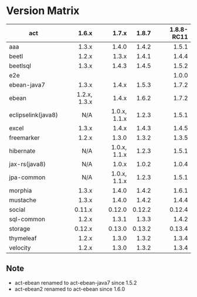 # Version Matrix

| act                |        1.6.x |        1.7.x |       1.8.7 |  1.8.8-RC11 |
| ---                |        ----: |        ----: |       ----: |       ----: |
| aaa                |        1.3.x |        1.4.0 |       1.4.2 |       1.5.1 |
| beetl              |        1.2.x |        1.3.x |       1.4.1 |       1.4.4 |
| beetlsql           |        1.3.x |        1.4.3 |       1.4.5 |       1.5.2 |
| e2e                |              |              |             |       1.0.0 |
| ebean-java7        |        1.3.x |        1.4.x |       1.5.3 |       1.7.2 |
| ebean              | 1.2.x, 1.3.x |        1.4.x |       1.6.2 |       1.7.2 |
| eclipselink(java8) |          N/A | 1.0.x, 1.1.x |       1.2.3 |       1.5.1 |
| excel              |        1.3.x |        1.4.x |       1.4.3 |       1.4.5 |
| freemarker         |        1.2.x |        1.3.0 |       1.3.2 |       1.3.5 |
| hibernate          |          N/A | 1.0.x, 1.1.x |       1.2.3 |       1.5.1 |
| jax-rs(java8)      |          N/A |        1.0.x |       1.0.2 |       1.0.4 |
| jpa-common         |          N/A | 1.0.x, 1.1.x |       1.2.3 |       1.5.1 |
| morphia            |        1.3.x |        1.4.0 |       1.4.2 |       1.6.1 |
| mustache           |        1.3.x |        1.4.0 |       1.4.2 |       1.4.4 |
| social             |       0.11.x |       0.12.0 |      0.12.2 |      0.12.4 |
| sql-common         |        1.2.x |        1.3.1 |       1.3.3 |       1.4.2 |
| storage            |       0.12.x |       0.13.0 |      0.13.2 |      0.13.4 |
| thymeleaf          |        1.2.x |        1.3.0 |       1.3.2 |       1.3.4 |
| velocity           |        1.2.x |        1.3.0 |       1.3.2 |       1.3.4 |

## Note

* act-ebean renamed to act-ebean-java7 since 1.5.2
* act-ebean2 renamed to act-ebean since 1.6.0
